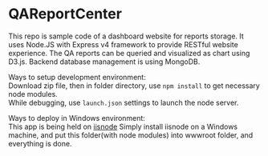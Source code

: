 # QAReportCenter
This repo is sample code of a dashboard website for reports storage.
It uses Node.JS with Express v4 framework to provide RESTful website experience.
The QA reports can be queried and visualized as chart using D3.js.
Backend database management is using MongoDB.

Ways to setup development environment:<br>
Download zip file, then in folder directory, use `npm install` to get necessary node modules.<br>
While debugging, use `launch.json` settings to launch the node server.

Ways to deploy in Windows environment:<br>
This app is being held on [iisnode](https://github.com/tjanczuk/iisnode)
Simply install iisnode on a Windows machine, and put this folder(with node modules) into wwwroot folder, and everything is done.
